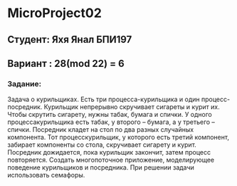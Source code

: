 # MicroProject02
## Студент: Яхя Янал БПИ197
## Вариант : 28(mod 22) = 6
### Задание:
Задача о курильщиках. Есть три процесса-курильщика и один
процесс-посредник. Курильщик непрерывно скручивает сигареты и курит их.
Чтобы скрутить сигарету, нужны табак, бумага и спички. У одного процессакурильщика есть табак, у второго – бумага, а у третьего – спички. Посредник
кладет на стол по два разных случайных компонента. Тот процесскурильщик, у которого есть третий компонент, забирает компоненты со
стола, скручивает сигарету и курит. Посредник дожидается, пока курильщик
закончит, затем процесс повторяется. Создать многопоточное приложение,
моделирующее поведение курильщиков и посредника. При решении задачи
использовать семафоры.
